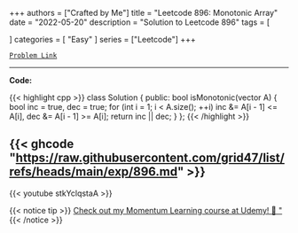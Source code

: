 
+++
authors = ["Crafted by Me"]
title = "Leetcode 896: Monotonic Array"
date = "2022-05-20"
description = "Solution to Leetcode 896"
tags = [
    
]
categories = [
    "Easy"
]
series = ["Leetcode"]
+++



[`Problem Link`](https://leetcode.com/problems/monotonic-array/description/)

---

**Code:**

{{< highlight cpp >}}
class Solution {
public:
    bool isMonotonic(vector<int> A) {
        bool inc = true, dec = true;
        for (int i = 1; i < A.size(); ++i)
            inc &= A[i - 1] <= A[i], dec &= A[i - 1] >= A[i];
        return inc || dec;
    }
};
{{< /highlight >}}

{{< ghcode "https://raw.githubusercontent.com/grid47/list/refs/heads/main/exp/896.md" >}}
---
{{< youtube stkYclqstaA >}}

{{< notice tip >}}
[Check out my Momentum Learning course at Udemy! 🚀 "](https://www.udemy.com/course/blind-75-the-data-structures-and-algorithms-essentials/)
{{< /notice >}}


